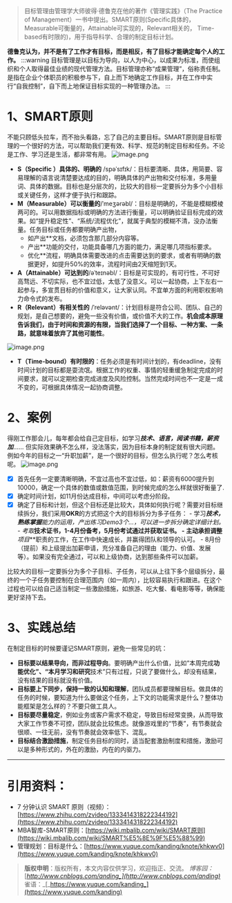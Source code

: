 > 目标管理由管理学大师彼得·德鲁克在他的著作《管理实践》（The Practice of Management）一书中提出。SMART原则(Specific具体的， Measurable可衡量的，Attainable可实现的，Relevant相关的， Time-based有时限的)，用于指导科学、合理的制定目标计划。

**德鲁克认为，并不是有了工作才有目标，而是相反，有了目标才能确定每个人的工作。**
:::warning
目标管理是以目标为导向，以人为中心，以成果为标准，而使组织和个人取得最佳业绩的现代管理方法。目标管理亦称“成果管理”，俗称责任制。是指在企业个体职员的积极参与下，自上而下地确定工作目标，并在工作中实行“自我控制”，自下而上地保证目标实现的一种管理办法。
:::
# 1、SMART原则
不能只顾低头拉车，而不抬头看路，忘了自己的主要目标。SMART原则是目标管理的一个很好的方法，可以帮助我们更有效、科学、规范的制定目标和任务。不论是工作、学习还是生活，都非常有用。
![image.png](https://cdn.nlark.com/yuque/0/2021/png/393451/1636079869537-62ed418d-c4e1-4f3f-a6fa-2f3446909b81.png#clientId=uc4ef5111-1ac3-4&from=paste&height=399&id=u3c01ff79&margin=%5Bobject%20Object%5D&name=image.png&originHeight=399&originWidth=737&originalType=binary&ratio=1&size=54499&status=done&style=none&taskId=u8e7f9578-4619-45c9-a5af-e56fd4042ec&width=737)

- **S（Specific ）具体的、明确的** /spəˈsɪfɪk/：目标要清晰、具体，用简要、容易理解的语言说清楚要达成的目的，明确具体的产出物和交付标准，多用量词、具体的数据。目标也是分层次的，比较大的目标一定要拆分为多个小目标或关键任务，这样才便于执行和跟踪。
- **M（Measurable）可以衡量的**/ˈmeʒərəbl/：目标是明确的，不能是模糊模棱两可的。可以用数据指标或明确的方法进行衡量，可以明确验证目标完成的效果。如“提升稳定性”、“系统/流程优化”，就属于典型的模糊不清，没办法衡量。任务目标或任务都要明确产出物，
   - 如产出**文档，必须包含那几部分内容等。
   - 产出**功能的交付，功能具备哪几方面的能力，满足哪几项指标要求。
   - 优化**流程，明确具体需要改进的点击需要达到的要求，或者有明确的数据更好，如提升50%的效率，流程时间由2天缩短到1天。
- **A（Attainable）可达到的**/əˈteɪnəbl/：目标是可实现的，有可行性，不可好高骛远、不切实际，也不宜过低，太低了没意义。可以一起协商，上下左右一起参与，多宣贯目标的价值和意义，让大家认同。不宜单方面的利用职权影响力命令式的发布。
- **R（Relevant）有相关性的** /ˈreləvənt/：计划目标是符合公司、团队、自己的规划，是自己想要的，避免一些没有价值，或价值不大的工作。**机会成本原理告诉我们，由于时间和资源的有限，当我们选择了一个目标、一种方案、一条路，就意味着放弃了其他可能性**。

![image.png](https://cdn.nlark.com/yuque/0/2021/png/393451/1635045941166-d5a0e60a-680e-444c-8743-44d3bef769c0.png#clientId=u5e7d41b2-0f8b-4&from=paste&height=240&id=gFdBb&margin=%5Bobject%20Object%5D&name=image.png&originHeight=240&originWidth=300&originalType=binary&ratio=1&size=52789&status=done&style=none&taskId=ucb270d56-0fc2-4ff0-bff6-836928b9eaa&width=300)

- **T（Time-bound）有时限的**：任务必须是有时间计划的，有deadline，没有时间计划的目标都是耍流氓。根据工作的权重、事情的轻重缓急制定完成的时间要求，就可以定期检查完成进度及风险控制。当然完成时间也不一定是一成不变的，可根据具体情况一起协商调整。
# 2、案例
得刚工作那会儿，每年都会给自己定目标，如学习***技术、***语言，阅读***书籍，薪资加***...... 但实际效果确不怎么样，没法落实，因为目标本身的制定就有很大问题。例如今年的目标之一“升职加薪”，是一个很好的目标，但怎么执行呢？怎么考核呢。
![image.png](https://cdn.nlark.com/yuque/0/2021/png/393451/1634988702958-89a3d3df-566a-48ca-a76a-dda667fe84ea.png#clientId=uaef64ce9-bc6e-4&from=paste&height=358&id=Hprpt&margin=%5Bobject%20Object%5D&name=image.png&originHeight=358&originWidth=372&originalType=binary&ratio=1&size=102265&status=done&style=none&taskId=u0861fecf-212d-4a67-8239-7dd8761c8ae&width=372)

- [x] 首先任务一定要清晰明确，不宜过高也不宜过低，如：薪资有6000提升到10000，确定一个具体的数值或数值范围，到时候完成的怎么样就很好衡量了.
- [x] 确定时间计划，如11月份达成目标，中间可以考虑分阶段。
- [x] 确定了目标和计划，但这个目标还是比较大，具体如何执行呢？需要对目标继续拆分，我们采用**OKR**的方式把这个大的目标拆分为多子任务：
      - 学习***技术，熟练掌握**能力的运用，产出练习Demo3个...，可以进一步拆分确定详细计划。
      - 考取***技术证书，1-4月份备考，5月份考试通过并获取证书。
      - 主动承担调整***项目***职责的工作，在工作中快速成长，并赢得团队和领导的认可。
      - 8月份（提前）和上级提出加薪申请，充分准备自己的理由（能力、价值、发展等）。如果没有完全通过，可以和上级协商，达到那些条件可以加薪。

比较大的目标一定要拆分为多个子目标、子任务，可以从上往下多个层级拆分，最终的一个子任务要控制在合理范围内（如一周内），比较容易执行和跟进。在这个过程也可以给自己适当制定一些激励措施，如旅游、吃大餐、看电影等等，确保能更好坚持下去。
# 3、实践总结
在制定目标的时候要谨记SMART原则，避免一些常见的坑：

- **目标要以结果导向，而非过程导向**。要明确产出什么价值，比如“本周完成**功能优化”、“本月学习和研究**技术”只有过程，只说了要做什么，却没有结果，没有结果的目标就没有价值。
- **目标要上下同步，保持一致的认知和理解**，团队成员都要理解目标。做具体的任务的时候，要知道为什么要做这个任务，上下文的功能需求是什么？整体功能框架是怎么样的？不要只做工具人。
- **目标要尽量稳定**，例如业务或客户需求不稳定，导致目标经常变换，从而导致大家工作节奏不可控，团队就会比较焦虑。就像游戏里的“节奏”，有节奏就会很顺、一往无前，没有节奏就会效率低下、混乱。
- **目标结合激励措施**，制定任务目标的同时，适当配套激励制度和措施，激励可以是多种形式的，外在的激励，内在的内驱力。

---

# 引用资料：

- 7 分钟认识 SMART 原则（视频）：[https://www.zhihu.com/zvideo/1333414318222344192](https://www.zhihu.com/zvideo/1333414318222344192)
- MBA智库-SMART原则：[https://wiki.mbalib.com/wiki/SMART原则](https://wiki.mbalib.com/wiki/SMART%E5%8E%9F%E5%88%99)
- 管理规划：目标是什么：[https://www.yuque.com/kanding/knote/khkwv0](https://www.yuque.com/kanding/knote/khkwv0)


> **版权申明**：版权所有，本文内容仅供学习，欢迎指正、交流。
> _博客园：_[_http://www.cnblogs.com/anding_](http://www.cnblogs.com/anding)_    雀语：_[_https://www.yuque.com/kanding_](https://www.yuque.com/kanding)

